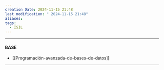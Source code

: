 ```yaml
---
creation Date: 2024-11-15 21:48
last modification: " 2024-11-15 21:48"
aliases: 
tags:
  - ISIL
---
```

___
#### BASE
- [[Programación-avanzada-de-bases-de-datos]]
___

